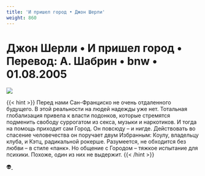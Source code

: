 ```yaml
---
title: 'И пришел город • Джон Шерли'
weight: 860
---
```


# Джон Шерли • **И пришел город** • Перевод: А. Шабрин • bnw • 01.08.2005

![](/img/citycopy.jpg)

{{< hint >}}
Перед нами Сан-Франциско не очень отдаленного будущего. В этой реальности на людей надежды уже нет. Тотальная глобализация привела к власти подонков, которые стремятся подменить свободу суррогатом из секса, музыки и наркотиков. И тогда на помощь приходит сам Город. Он повсюду – и нигде. Действовать во спасение человечества он поручает двум Избранным: Коулу, владельцу клуба, и Кэтц, радикальной рокерше. Разумеется, не обходится без любви – в стиле «панк». Но общение с Городом – тяжкое испытание для психики. Похоже, один из них не выдержит.
{{< /hint >}}

👽[ ](http://flibusta.is/b/92546)